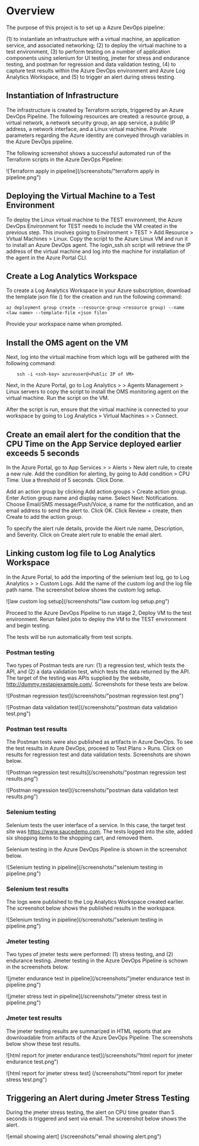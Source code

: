 # Overview

The purpose of this project is to set up a Azure DevOps pipeline: 

(1) to instantiate an infrastructure with a virtual machine, an application service, and associated networking; 
(2) to deploy the virtual machine to a test environment, 
(3) to perform testing on a number of application components using selenium for UI testing, jmeter for stress and endurance testing, and postman for regression and data validation testing, (4) to capture test results within the Azure DevOps environment and Azure Log Analytics Workspace, and 
(5) to trigger an alert during stress testing.

## Instantiation of Infrastructure

The infrastructure is created by Terraform scripts, triggered by an Azure DevOps Pipeline.  The following resources are created: a resource group, a virtual network, a network security group, an app service, a public IP address, a network interface, and a Linux virtual machine.  Private parameters regarding the Azure identity are conveyed through variables in the Azure DevOps pipeline.

The following screenshot shows a successful automated run of the Terraform scripts in the Azure DevOps Pipeline:

![Terraform apply in pipeline](/screenshots/"terraform apply in pipeline.png")


## Deploying the Virtual Machine to a Test Environment

To deploy the Linux virtual machine to the TEST environment, the Azure DevOps Environment for TEST needs to include the VM created in the previous step.  This involves going to Environment > TEST > Add Resource > Virtual Machines > Linux.  Copy the script to the Azure Linux VM and run it to install an Azure DevOps agent.  The login_ssh.sh script will retrieve the IP address of the virtual machine and log into the machine for installation of the agent in the Azure Portal CLI.

## Create a Log Analytics Workspace

To create a Log Analytics Workspace in your Azure subscription, download the template json file () for the creation and run the following command:

	az deployment group create --resource-group <resource group) --name <law name> --template-file <json file>

Provide your workspace name when prompted.

## Install the OMS agent on the VM

Next, log into the virtual machine from which logs will be gathered with the following command:

        ssh -i <ssh-key> azureuser@<Public IP of VM>

Next, in the Azure Portal, go to Log Analytics > <workspace created> > Agents Management > Linux servers to copy the script to install the OMS monitoring agent on the virtual machine.  Run the script on the VM.

After the script is run, ensure that the virtual machine is connected to your workspace by going to Log Analytics > Virtual Machines > <your VM> > Connect.

## Create an email alert for the condition that the CPU Time on the App Service deployed earlier exceeds 5 seconds

In the Azure Portal, go to App Services > <your App Service> > Alerts > New alert rule, to create a new rule.  Add the condition for alerting, by going to Add condition > CPU Time.  Use a threshold of 5 seconds.  Click Done.

Add an action group by clicking Add action groups > Create action group.  Enter Action group name and display name.  Select Next: Notifications.  Choose Email/SMS message/Push/Voice, a name for the notification, and an email address to send the alert to.  Click OK.  Click Review + create, then Create to add the action group.

To specify the alert rule details, provide the Alert rule name, Description, and Severity.  Click on Create alert rule to enable the email alert.

## Linking custom log file to Log Analytics Workspace

In the Azure Portal, to add the importing of the selenium test log, go to Log Analytics > <your workspace> > Custom Logs.  Add the name of the custom log and the log file path name.  The screenshot below shows the custom log setup.

![law custom log setup](/screenshots/"law custom log setup.png")

Proceed to the Azure DevOps Pipeline to run stage 2, Deploy VM to the test environment.  Rerun failed jobs to deploy the VM to the TEST environment and begin testing.

The tests will be run automatically from test scripts.

### Postman testing

Two types of Postman tests are run: (1) a regression test, which tests the API, and (2) a data validation test, which tests the data returned by the API.  The target of the testing was APIs supplied by the website, http://dummy.restapiexample.com/.  Screenshots for these tests are below.

![Postman regression test](/screenshots/"postman regression test.png")

![Postman data validation test](/screenshots/"postman data validation test.png")

### Postman test results

The Postman tests were also published as artifacts in Azure DevOps.  To see the test results in Azure DevOps, proceed to Test Plans > Runs.  Click on results for regression test and data validation tests.  Screenshots are shown below.

![Postman regression test results](/screenshots/"postman regression test results.png")

![Postman regression test](/screenshots/"postman data validation test results.png")

### Selenium testing

Selenium tests the user interface of a service.  In this case, the target test site was https://www.saucedemo.com.  The tests logged into the site, added six shopping items to the shopping cart, and removed them.  

Selenium testing in the Azure DevOps Pipeline is shown in the screenshot below.

![Selenium testing in pipeline](/screenshots/"selenium testing in pipeline.png")

### Selenium test results

The logs were published to the Log Analytics Workspace created earlier.  The screenshot below shows the published results in the workspace.

![Selenium testing in pipeline](/screenshots/"selenium testing in pipeline.png")

### Jmeter testing

Two types of jmeter tests were performed: (1) stress testing, and (2) endurance testing.  Jmeter testing in the Azure DevOps Pipeline is schown in the screenshots below.

![jmeter endurance test in pipeline](/screenshots/"jmeter endurance test in pipeline.png")

![jmeter stress test in pipeline](/screenshots/"jmeter stress test in pipeline.png")

### Jmeter test results

The jmeter testing results are summarized in HTML reports that are downloadable from artifacts of the Azure DevOps Pipeline.  The screenshots below show these test results.

![html report for jmeter endurance test](/screenshots/"html report for jmeter endurance test.png")

![html report for jmeter stress test] (/screenshots/"html report for jmeter stress test.png")

## Triggering an Alert during Jmeter Stress Testing

During the jmeter stress testing, the alert on CPU time greater than 5 seconds is triggered and sent via email.  The screenshot below shows the alert.

![email showing alert] (/screenshots/"email showing alert.png")

